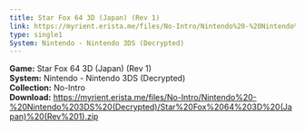 ```yaml
---
title: Star Fox 64 3D (Japan) (Rev 1)
link: https://myrient.erista.me/files/No-Intro/Nintendo%20-%20Nintendo%203DS%20(Decrypted)/Star%20Fox%2064%203D%20(Japan)%20(Rev%201).zip
type: single1
System: Nintendo - Nintendo 3DS (Decrypted)
---
```

<b>Game:</b> Star Fox 64 3D (Japan) (Rev 1)<br>
<b>System:</b> Nintendo - Nintendo 3DS (Decrypted)<br>
<b>Collection:</b> No-Intro<br>
<b>Download:</b> https://myrient.erista.me/files/No-Intro/Nintendo%20-%20Nintendo%203DS%20(Decrypted)/Star%20Fox%2064%203D%20(Japan)%20(Rev%201).zip